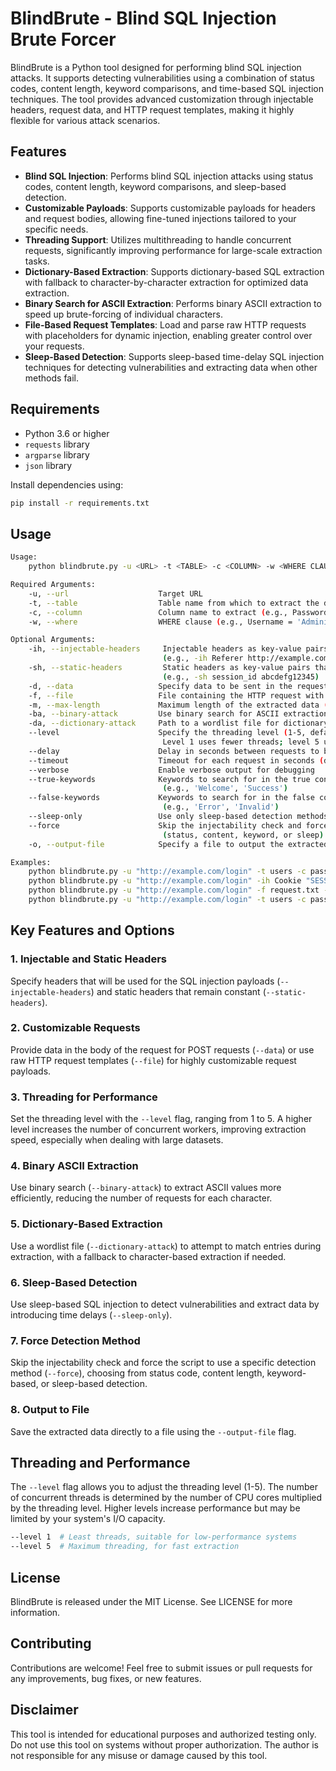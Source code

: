 # BlindBrute - Blind SQL Injection Brute Forcer

BlindBrute is a Python tool designed for performing blind SQL injection attacks. It supports detecting vulnerabilities using a combination of status codes, content length, keyword comparisons, and time-based SQL injection techniques. The tool provides advanced customization through injectable headers, request data, and HTTP request templates, making it highly flexible for various attack scenarios.

## Features

- **Blind SQL Injection**: Performs blind SQL injection attacks using status codes, content length, keyword comparisons, and sleep-based detection.
- **Customizable Payloads**: Supports customizable payloads for headers and request bodies, allowing fine-tuned injections tailored to your specific needs.
- **Threading Support**: Utilizes multithreading to handle concurrent requests, significantly improving performance for large-scale extraction tasks.
- **Dictionary-Based Extraction**: Supports dictionary-based SQL extraction with fallback to character-by-character extraction for optimized data extraction.
- **Binary Search for ASCII Extraction**: Performs binary ASCII extraction to speed up brute-forcing of individual characters.
- **File-Based Request Templates**: Load and parse raw HTTP requests with placeholders for dynamic injection, enabling greater control over your requests.
- **Sleep-Based Detection**: Supports sleep-based time-delay SQL injection techniques for detecting vulnerabilities and extracting data when other methods fail.

## Requirements

- Python 3.6 or higher
- `requests` library
- `argparse` library
- `json` library

Install dependencies using:

```bash
pip install -r requirements.txt
```

## Usage

```bash
Usage:
    python blindbrute.py -u <URL> -t <TABLE> -c <COLUMN> -w <WHERE CLAUSE> [options]

Required Arguments:
    -u, --url                    Target URL
    -t, --table                  Table name from which to extract the data
    -c, --column                 Column name to extract (e.g., Password)
    -w, --where                  WHERE clause (e.g., Username = 'Administrator')

Optional Arguments:
    -ih, --injectable-headers     Injectable headers as key-value pairs 
                                  (e.g., -ih Referer http://example.com)
    -sh, --static-headers         Static headers as key-value pairs that do not contain payloads
                                  (e.g., -sh session_id abcdefg12345)
    -d, --data                   Specify data to be sent in the request body. Changes request type to POST.
    -f, --file                   File containing the HTTP request with 'INJECT' placeholder for payloads
    -m, --max-length             Maximum length of the extracted data (default: 1000)
    -ba, --binary-attack         Use binary search for ASCII extraction
    -da, --dictionary-attack     Path to a wordlist file for dictionary-based extraction
    --level                      Specify the threading level (1-5, default: 2)
                                  Level 1 uses fewer threads; level 5 uses more threads for faster extraction.
    --delay                      Delay in seconds between requests to bypass rate limiting
    --timeout                    Timeout for each request in seconds (default: 10)
    --verbose                    Enable verbose output for debugging
    --true-keywords              Keywords to search for in the true condition response 
                                  (e.g., 'Welcome', 'Success')
    --false-keywords             Keywords to search for in the false condition response
                                  (e.g., 'Error', 'Invalid')
    --sleep-only                 Use only sleep-based detection methods
    --force                      Skip the injectability check and force a detection method 
                                  (status, content, keyword, or sleep)
    -o, --output-file            Specify a file to output the extracted data

Examples:
    python blindbrute.py -u "http://example.com/login" -t users -c password -w "username='admin'"
    python blindbrute.py -u "http://example.com/login" -ih Cookie "SESSION=abc123" -t users -c password -w "username='admin'"
    python blindbrute.py -u "http://example.com/login" -f request.txt -t users -c password -w "username='admin'" --binary-attack
    python blindbrute.py -u "http://example.com/login" -t users -c password -w "username='admin'" --force status
```

## Key Features and Options

### 1. **Injectable and Static Headers**
Specify headers that will be used for the SQL injection payloads (`--injectable-headers`) and static headers that remain constant (`--static-headers`).

### 2. **Customizable Requests**
Provide data in the body of the request for POST requests (`--data`) or use raw HTTP request templates (`--file`) for highly customizable request payloads.

### 3. **Threading for Performance**
Set the threading level with the `--level` flag, ranging from 1 to 5. A higher level increases the number of concurrent workers, improving extraction speed, especially when dealing with large datasets.

### 4. **Binary ASCII Extraction**
Use binary search (`--binary-attack`) to extract ASCII values more efficiently, reducing the number of requests for each character.

### 5. **Dictionary-Based Extraction**
Use a wordlist file (`--dictionary-attack`) to attempt to match entries during extraction, with a fallback to character-based extraction if needed.

### 6. **Sleep-Based Detection**
Use sleep-based SQL injection to detect vulnerabilities and extract data by introducing time delays (`--sleep-only`).

### 7. **Force Detection Method**
Skip the injectability check and force the script to use a specific detection method (`--force`), choosing from status code, content length, keyword-based, or sleep-based detection.

### 8. **Output to File**
Save the extracted data directly to a file using the `--output-file` flag.

## Threading and Performance

The `--level` flag allows you to adjust the threading level (1-5). The number of concurrent threads is determined by the number of CPU cores multiplied by the threading level. Higher levels increase performance but may be limited by your system's I/O capacity.

```bash
--level 1  # Least threads, suitable for low-performance systems
--level 5  # Maximum threading, for fast extraction
```

## License

BlindBrute is released under the MIT License. See LICENSE for more information.

## Contributing

Contributions are welcome! Feel free to submit issues or pull requests for any improvements, bug fixes, or new features.

## Disclaimer
This tool is intended for educational purposes and authorized testing only. Do not use this tool on systems without proper authorization. The author is not responsible for any misuse or damage caused by this tool.
